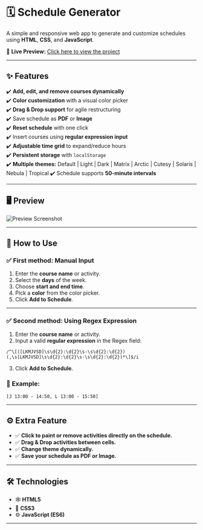 # 🗓️ **Schedule Generator**

A simple and responsive web app to generate and customize schedules using **HTML**, **CSS**, and **JavaScript**.

🔗 **Live Preview:** [Click here to view the project](https://jason-montenegro.github.io/ucr-schedule-generator/)

---

## ✨ **Features**

✔️ **Add, edit, and remove courses dynamically**  
✔️ **Color customization** with a visual color picker  
✔️ **Drag & Drop support** for agile restructuring  
✔️ Save schedule as **PDF** or **Image**  
✔️ **Reset schedule** with one click  
✔️ Insert courses using **regular expression input**  
✔️ **Adjustable time grid** to expand/reduce hours  
✔️ **Persistent storage** with `localStorage`  
✔️ **Multiple themes:** Default | Light | Dark | Matrix | Arctic | Cutesy | Solaris | Nebula | Tropical
✔️ Schedule supports **50-minute intervals**  

---

## 🖥️ **Preview**
![Preview Screenshot](https://www.svgrepo.com/show/340812/pending.svg)

---

## 📖 **How to Use**

### ✅ **First method: Manual Input**
1. Enter the **course name** or activity.
2. Select the **days** of the week.
3. Choose **start and end time**.
4. Pick a **color** from the color picker.
5. Click **Add to Schedule**.

---

### ✅ **Second method: Using Regex Expression**
1. Enter the **course name** or activity.
2. Input a valid **regular expression** in the Regex field:
  ```regex
  /^\[([LKMJVSD]\s\d{2}:\d{2}\s-\s\d{2}:\d{2})(,\s[LKMJVSD]\s\d{2}:\d{2}\s-\s\d{2}:\d{2})*\]$/i
  ```
3. Click **Add to Schedule**.

### 📌 Example:
  ```
  [J 13:00 - 14:50, L 13:00 - 15:50]
  ```
---

## ⚙️ Extra Feature

- ✅ **Click to paint or remove activities directly on the schedule.**
- ✅ **Drag & Drop activities between cells.**
- ✅ **Change theme dynamically.**
- ✅ **Save your schedule as PDF or Image.**

---

## 🛠️ Technologies

- 🕸️ **HTML5**  
- 🎨 **CSS3**  
- ⚙️ **JavaScript (ES6)**  

---
